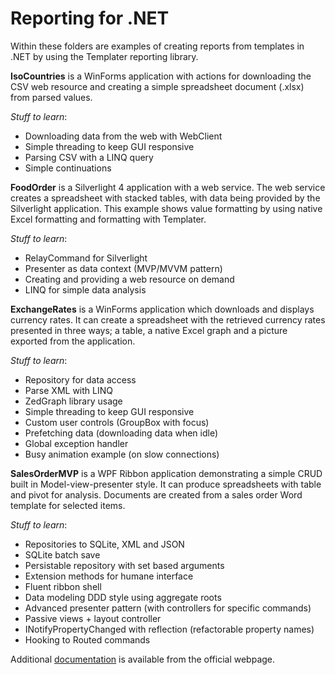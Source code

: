[documentation]: http://templater.info/

# Reporting for .NET

Within these folders are examples of creating reports from templates in .NET by using the Templater reporting library.

**IsoCountries** is a WinForms application with actions for downloading the CSV web resource and creating a simple spreadsheet document (.xlsx) from parsed values.

*Stuff to learn*:

- Downloading data from the web with WebClient
- Simple threading to keep GUI responsive
- Parsing CSV with a LINQ query
- Simple continuations

**FoodOrder** is a Silverlight 4 application with a web service. The web service creates a spreadsheet with stacked tables, with data being provided by the Silverlight application. This example shows value formatting by using native Excel formatting and formatting with Templater.

*Stuff to learn*:

- RelayCommand for Silverlight
- Presenter as data context (MVP/MVVM pattern)
- Creating and providing a web resource on demand
- LINQ for simple data analysis

**ExchangeRates** is a WinForms application which downloads and displays currency rates. It can create a spreadsheet with the retrieved currency rates presented in three ways; a table, a native Excel graph and a picture exported from the application.

*Stuff to learn*:

- Repository for data access
- Parse XML with LINQ
- ZedGraph library usage
- Simple threading to keep GUI responsive
- Custom user controls (GroupBox with focus)
- Prefetching data (downloading data when idle)
- Global exception handler
- Busy animation example (on slow connections)

**SalesOrderMVP** is a WPF Ribbon application demonstrating a simple CRUD built in Model-view-presenter style. It can produce spreadsheets with table and pivot for analysis. Documents are created from a sales order Word template for selected items.

*Stuff to learn*:

- Repositories to SQLite, XML and JSON
- SQLite batch save
- Persistable repository with set based arguments
- Extension methods for humane interface
- Fluent ribbon shell
- Data modeling DDD style using aggregate roots
- Advanced presenter pattern (with controllers for specific commands)
- Passive views + layout controller
- INotifyPropertyChanged with reflection (refactorable property names)
- Hooking to Routed commands

Additional [documentation] is available from the official webpage.
